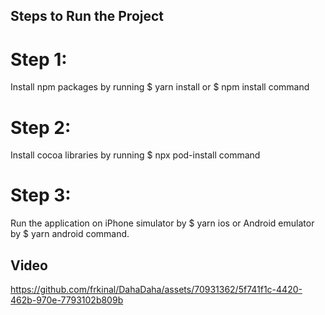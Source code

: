 ## Steps to Run the Project

# Step 1: 
Install npm packages by running $ yarn install or $ npm install command

# Step 2: 
Install cocoa libraries by running $ npx pod-install command

# Step 3: 
Run the application on iPhone simulator by $ yarn ios or Android emulator by $ yarn android command.


## Video

https://github.com/frkinal/DahaDaha/assets/70931362/5f741f1c-4420-462b-970e-7793102b809b

